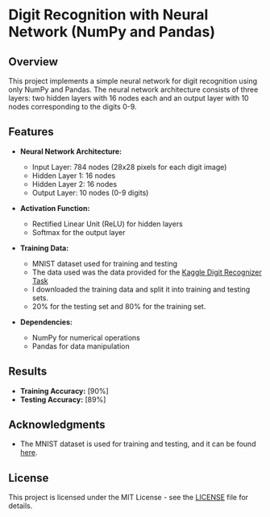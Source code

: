 # Digit Recognition with Neural Network (NumPy and Pandas)

## Overview
This project implements a simple neural network for digit recognition using only NumPy and Pandas. The neural network architecture consists of three layers: two hidden layers with 16 nodes each and an output layer with 10 nodes corresponding to the digits 0-9.

## Features
- **Neural Network Architecture:**
  - Input Layer: 784 nodes (28x28 pixels for each digit image)
  - Hidden Layer 1: 16 nodes
  - Hidden Layer 2: 16 nodes
  - Output Layer: 10 nodes (0-9 digits)

- **Activation Function:**
  - Rectified Linear Unit (ReLU) for hidden layers
  - Softmax for the output layer

- **Training Data:**
  - MNIST dataset used for training and testing
  - The data used was the data provided for the [Kaggle Digit Recognizer Task](https://www.kaggle.com/competitions/digit-recognizer/overview)
  - I downloaded the training data and split it into training and testing sets.
  - 20% for the testing set and 80% for the training set.

- **Dependencies:**
  - NumPy for numerical operations
  - Pandas for data manipulation

## Results
- **Training Accuracy:** [90%]
- **Testing Accuracy:** [89%]


## Acknowledgments
- The MNIST dataset is used for training and testing, and it can be found [here](https://www.kaggle.com/competitions/digit-recognizer/data).

## License
This project is licensed under the MIT License - see the [LICENSE](LICENSE) file for details.
